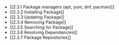 

- [[2.3.1 Package managers (apt, yum, dnf, pacman)]]
- [[2.3.2 Installing Package]]
- [[2.3.3 Updating Package]]
- [[2.3.4 Removing Package]]
- [[2.3.5 Searching for Package]]
- [[2.3.6 Resolving Dependencies]]
- [[2.3.7 Package Repositories]]